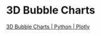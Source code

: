 # 3D Bubble Charts

[3D Bubble Charts | Python | Plotly](https://plotly.com/python/3d-bubble-charts/)